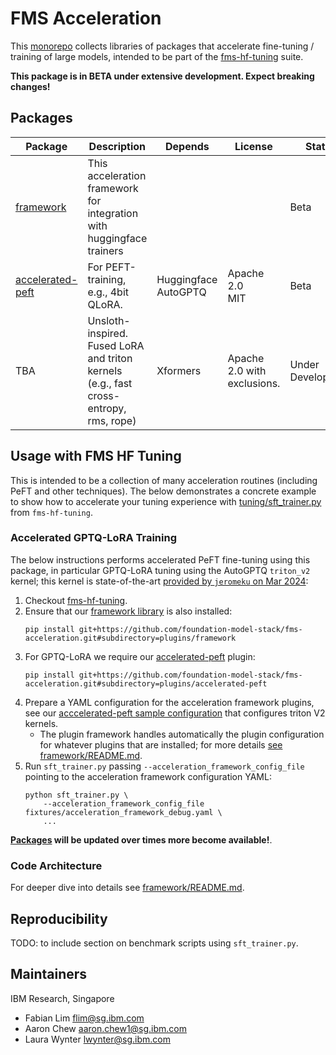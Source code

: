 # FMS Acceleration

This [monorepo](https://github.com/tweag/python-monorepo-example) collects libraries of packages that accelerate fine-tuning / training of large models, 
intended to be part of the [fms-hf-tuning](https://github.com/foundation-model-stack/fms-hf-tuning) suite.

**This package is in BETA under extensive development. Expect breaking changes!**

## Packages

Package | Description | Depends | License | Status
--|--|--|--|--
[framework](./plugins/framework/README.md) | This acceleration framework for integration with huggingface trainers | | | Beta
[accelerated-peft](./plugins/accelerated-peft/README.md) | For PEFT-training, e.g., 4bit QLoRA. | Huggingface<br>AutoGPTQ | Apache 2.0<br>MIT | Beta
 TBA | Unsloth-inspired. Fused LoRA and triton kernels (e.g., fast cross-entropy, rms, rope) | Xformers | Apache 2.0 with exclusions. | Under Development


## Usage with FMS HF Tuning

This is intended to be a collection of many acceleration routines (including PeFT and other techniques). The below demonstrates a concrete example to show how to accelerate your tuning experience with [tuning/sft_trainer.py](https://github.com/foundation-model-stack/fms-hf-tuning/blob/main/tuning/sft_trainer.py) from `fms-hf-tuning`.

### Accelerated GPTQ-LoRA Training

The below instructions performs accelerated PeFT fine-tuning using this package, in particular GPTQ-LoRA tuning using the AutoGPTQ `triton_v2` kernel; this kernel is state-of-the-art [provided by `jeromeku` on Mar 2024](https://github.com/AutoGPTQ/AutoGPTQ/pull/596):
1. Checkout [fms-hf-tuning](https://github.com/foundation-model-stack/fms-hf-tuning).
2. Ensure that our [framework library](./plugins/framework) is also installed:
    ```
    pip install git+https://github.com/foundation-model-stack/fms-acceleration.git#subdirectory=plugins/framework
    ```
3. For GPTQ-LoRA we require our [accelerated-peft](./plugins/peft/README.md) plugin:
    ```
    pip install git+https://github.com/foundation-model-stack/fms-acceleration.git#subdirectory=plugins/accelerated-peft
    ```
4. Prepare a YAML configuration for the acceleration framework plugins, see our [acccelerated-peft sample configuration](sample-configurations/accelerated-peft-sample-config.yaml) that configures triton V2 kernels.
    * The plugin framework handles automatically the plugin configuration for whatever plugins that are installed; for more details [see framework/README.md](./plugins/framework/README.md#configuration-of-plugins).
5. Run `sft_trainer.py` passing `--acceleration_framework_config_file` pointing to the acceleration framework configuration YAML:
    ```
    python sft_trainer.py \
    	--acceleration_framework_config_file fixtures/acceleration_framework_debug.yaml \
        ...
    ```

**[Packages](#packages) will be updated over times more become available!**.

### Code Architecture

For deeper dive into details see [framework/README.md](./plugins/framework/README.md).

## Reproducibility

TODO: to include section on benchmark scripts using `sft_trainer.py`.


## Maintainers

IBM Research, Singapore
- Fabian Lim flim@sg.ibm.com
- Aaron Chew aaron.chew1@sg.ibm.com
- Laura Wynter lwynter@sg.ibm.com